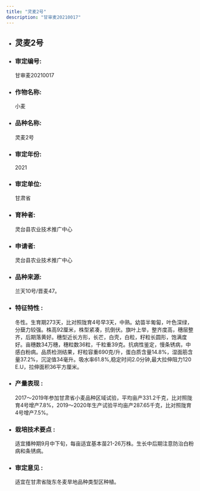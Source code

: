 ```yaml
---
title: "灵麦2号"
description: "甘审麦20210017"
---
```

* ## 灵麦2号
* ###  审定编号:  
   甘审麦20210017

*  ### 作物名称:  
   小麦

*   ###  品种名称: 
    灵麦2号

*   ### 审定年份: 
    2021

*   ### 审定单位:  
    甘肃省

*   ### 育种者:  
    灵台县农业技术推广中心

*   ### 申请者:  
    灵台县农业技术推广中心

*   ### 品种来源:  
    兰天10号/晋麦47。

*   ### 特征特性 : 
    冬性。生育期273天，比对照陇育4号早3天，中熟。幼苗半匍匐，叶色深绿，分蘖力较强。株高92厘米，株型紧凑，抗倒伏。旗叶上举，整齐度高，穗层整齐，后期落黄好。穗型近长方形，长芒，白壳，白粒，籽粒长圆形，饱满度好。亩穗数34万穗，穗粒数36粒，千粒重39克。抗病性鉴定，慢条锈病，中感白粉病。品质检测结果，籽粒容重690克/升，蛋白质含量14.8%，湿面筋含量37.2%，沉淀值34毫升。吸水率61.8%,稳定时间2.0分钟,最大拉伸阻力120 E.U，拉伸面积36平方厘米。

*   ### 产量表现 : 
    2017～2019年参加甘肃省小麦品种区域试验，平均亩产331.2千克，比对照陇育4号增产7.8%，2019～2020年生产试验平均亩产287.65千克，比对照陇育4号增产7.5%。

*   ### 栽培技术要点 : 
    适宜播种期9月中下旬，每亩适宜基本苗21-26万株。生长中后期注意防治白粉病和条锈病。

*   ### 审定意见 : 
    适宜在甘肃省陇东冬麦旱地品种类型区种植。
